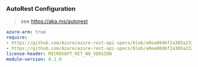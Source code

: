 ### AutoRest Configuration

> see https://aka.ms/autorest

``` yaml
azure-arm: true
require:
- https://github.com/Azure/azure-rest-api-specs/blob/a0ea00d6f2a385a23212211ccaf6eb4a1c3eae7b/specification/dashboard/resource-manager/readme.md
- https://github.com/Azure/azure-rest-api-specs/blob/a0ea00d6f2a385a23212211ccaf6eb4a1c3eae7b/specification/dashboard/resource-manager/readme.go.md
license-header: MICROSOFT_MIT_NO_VERSION
module-version: 0.1.0

```